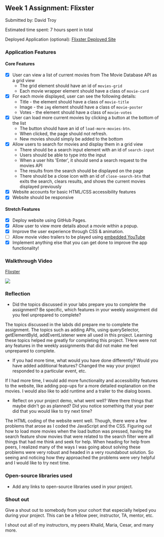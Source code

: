 ## Week 1 Assignment: Flixster

Submitted by: David Troy

Estimated time spent: 7 hours spent in total

Deployed Application (optional): [Flixster Deployed Site](https://dtroy620.github.io/site-week1-project1-flixster-starter/)

### Application Features

#### Core Features

- [x] User can view a list of current movies from The Movie Database API as a grid view
  - The grid element should have an id of `movies-grid`
  - Each movie wrapper element should have a class of `movie-card`
- [x] For each movie displayed, user can see the following details:
  - Title - the element should have a class of `movie-title`
  - Image - the `img` element should have a class of `movie-poster`
  - Votes - the element should have a class of `movie-votes`
- [x] User can load more current movies by clicking a button at the bottom of the list
  - The button should have an id of `load-more-movies-btn`.
  - When clicked, the page should not refresh.
  - New movies should simply be added to the bottom
- [x] Allow users to search for movies and display them in a grid view
  - There should be a search input element with an id of `search-input`
  - Users should be able to type into the input
  - When a user hits 'Enter', it should send a search request to the movies API
  - The results from the search should be displayed on the page
  - There should be a close icon with an id of `close-search-btn` that exits the search, clears results, and shows the current movies displayed previously
- [x] Website accounts for basic HTML/CSS accessibility features
- [x] Website should be responsive

#### Stretch Features

- [x] Deploy website using GitHub Pages.
- [x] Allow user to view more details about a movie within a popup.
- [x] Improve the user experience through CSS & animation.
- [ ] Allow movie video trailers to be played using [embedded YouTube](https://support.google.com/youtube/answer/171780?hl=en)
- [x] Implement anything else that you can get done to improve the app functionality!

### Walkthrough Video

<a href="https://www.loom.com/share/4d59d94dafdb412a82124fe0fb2fe25e">
   <p>Flixster</p>
   <img style="max-width:300px;" src="https://cdn.loom.com/sessions/thumbnails/4d59d94dafdb412a82124fe0fb2fe25e-with-play.gif">
</a>

### Reflection

- Did the topics discussed in your labs prepare you to complete the assignment? Be specific, which features in your weekly assignment did you feel unprepared to complete?

The topics discussed in the labds did prepare me to complete the assignment. The topics such as adding APIs, using querySelector, getElementById, addEventListener were all used in this project. Learning these topics helped me greatly for completing this project. THere were not any features in the weekly assignments that did not make me feel unprepared to complete.

- If you had more time, what would you have done differently? Would you have added additional features? Changed the way your project responded to a particular event, etc.
  
If I had more time, I would add more functionality and accessibility features to the website, like adding pop-ups for a more detailed explanation on the movies. I would also like to add runtime and a trailer to the dialog boxes.

- Reflect on your project demo, what went well? Were there things that maybe didn't go as planned? Did you notice something that your peer did that you would like to try next time?

The HTML coding of the website went well. Though, there were a few problems that arose as I coded the JavaScript and the CSS. Figuring out how to load more movies when the load button was pressed, having the search feature show movies that were related to the search filter were all things that had me think and seek for help. When heading for help from peers, I realized many of the ways I was going about solving these problems were very robust and headed in a very roundabout solution. So seeing and noticing how they approached the problems were very helpful and I would like to try next time.

### Open-source libraries used

- Add any links to open-source libraries used in your project.

### Shout out

Give a shout out to somebody from your cohort that especially helped you during your project. This can be a fellow peer, instructor, TA, mentor, etc.

I shout out all of my instructors, my peers Khalid, Maria, Cesar, and many more.
